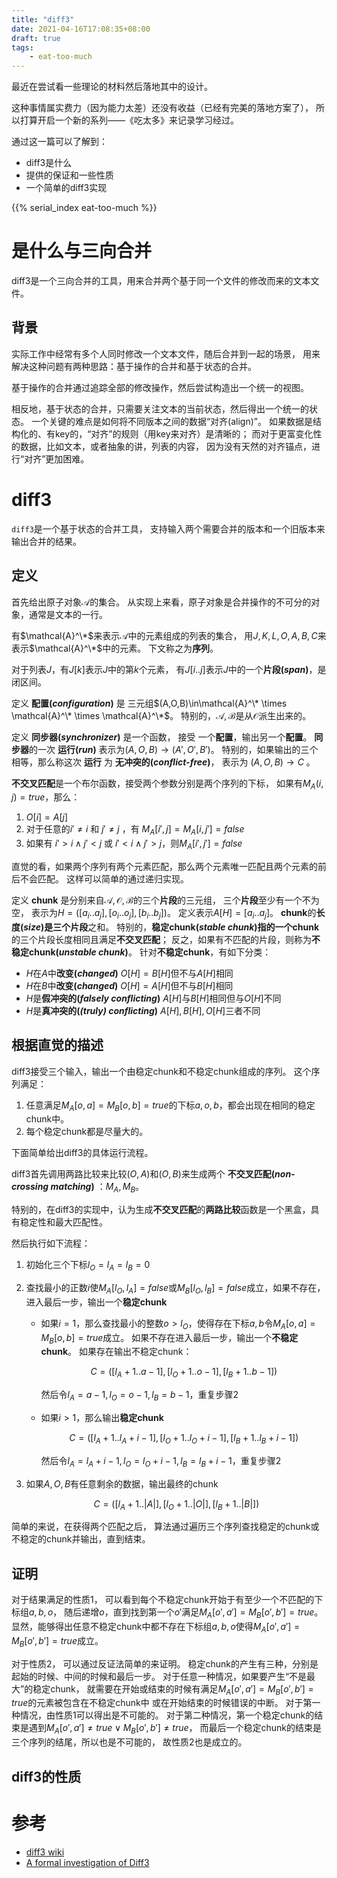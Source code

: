 ```yaml
---
title: "diff3"
date: 2021-04-16T17:08:35+08:00
draft: true
tags:
    - eat-too-much
---
```


最近在尝试看一些理论的材料然后落地其中的设计。

这种事情属实费力（因为能力太差）还没有收益（已经有完美的落地方案了），
所以打算开启一个新的系列——《吃太多》来记录学习经过。

通过这一篇可以了解到：

- diff3是什么
- 提供的保证和一些性质
- 一个简单的diff3实现

<!--more-->

{{% serial_index eat-too-much %}}

# 是什么与三向合并

diff3是一个三向合并的工具，用来合并两个基于同一个文件的修改而来的文本文件。

## 背景

实际工作中经常有多个人同时修改一个文本文件，随后合并到一起的场景，
用来解决这种问题有两种思路：基于操作的合并和基于状态的合并。

基于操作的合并通过追踪全部的修改操作，然后尝试构造出一个统一的视图。

相反地，基于状态的合并，只需要关注文本的当前状态，然后得出一个统一的状态。
一个关键的难点是如何将不同版本之间的数据“对齐(align)”。
如果数据是结构化的、有key的，“对齐”的规则（用key来对齐）是清晰的；
而对于更富变化性的数据，比如文本，或者抽象的讲，列表的内容，
因为没有天然的对齐锚点，进行“对齐”更加困难。

# diff3

`diff3`是一个基于状态的合并工具，
支持输入两个需要合并的版本和一个旧版本来输出合并的结果。

## 定义

首先给出原子对象$\mathcal{A}$的集合。
从实现上来看，原子对象是合并操作的不可分的对象，通常是文本的一行。

有$\mathcal{A}^\*$来表示$\mathcal{A}$中的元素组成的列表的集合，
用$J,K,L,O,A,B,C$来表示$\mathcal{A}^\*$中的元素。
下文称之为**序列**。

对于列表$J$，有$J[k]$表示$J$中的第$k$个元素，
有$J[i..j]$表示$J$中的一个**片段(_span_)**，是闭区间。

定义 **配置(_configuration_)** 是
三元组$(A,O,B)\in\mathcal{A}^\* \times \mathcal{A}^\* \times \mathcal{A}^\*$。
特别的，$\mathcal{A},\mathcal{B}$是从$\mathcal{O}$派生出来的。

定义 **同步器(_synchronizer_)** 是一个函数，
接受 一个**配置**，输出另一个**配置**。
**同步器**的一次 **运行(_run_)** 表示为$(A,O,B)\rightarrow(A',O',B')$。
特别的，如果输出的三个相等，那么称这次 **运行** 为 **无冲突的(_conflict-free_)**，
表示为 $(A,O,B)\rightarrow C$ 。

**不交叉匹配**是一个布尔函数，接受两个参数分别是两个序列的下标，
如果有$M_A(i,j)=true$，那么：

1. $O[i]=A[j]$
1. 对于任意的$i' \neq i$ 和 $j' \neq j$ ，有 $M_A[i',j] = M_A[i,j'] = false$
1. 如果有 $i' > i  \land j' < j$ 或 $i' < i  \land j' > j$，则$M_A[i',j'] = false$

直觉的看，如果两个序列有两个元素匹配，那么两个元素唯一匹配且两个元素的前后不会匹配。
这样可以简单的通过递归实现。

定义 **chunk** 是分别来自$\mathcal{A},\mathcal{O},\mathcal{B}$的三个**片段**的三元组，
三个**片段**至少有一个不为空，
表示为$H=([a_i..a_j],[o_i..o_j],[b_i..b_j])$。
定义表示$A[H]=[a_i..a_j]$。
**chunk**的**长度(_size_)**是三个**片段**之和。
特别的，**稳定chunk(_stable chunk_)**指的一个**chunk**的三个片段长度相同且满足**不交叉匹配**；
反之，如果有不匹配的片段，则称为**不稳定chunk(_unstable chunk_)**。
针对**不稳定chunk**，有如下分类：

- $H$在$A$中**改变(_changed_)** $O[H]=B[H]$但不与$A[H]$相同
- $H$在$B$中**改变(_changed_)** $O[H]=A[H]$但不与$B[H]$相同
- $H$是**假冲突的(_falsely conflicting_)** $A[H]$与$B[H]$相同但与$O[H]$不同
- $H$是**真冲突的(_(truly) conflicting_)** $A[H],B[H],O[H]$三者不同

## 根据直觉的描述

diff3接受三个输入，输出一个由稳定chunk和不稳定chunk组成的序列。
这个序列满足：

1. 任意满足$M_A[o,a]=M_B[o,b]=true$的下标$a,o,b$，都会出现在相同的稳定chunk中。
1. 每个稳定chunk都是尽量大的。

下面简单给出diff3的具体运行流程。

diff3首先调用两路比较来比较$(O,A)$和$(O,B)$来生成两个 **不交叉匹配(_non-crossing matching_)** ：$M_A,M_B$。

特别的，在diff3的实现中，认为生成**不交叉匹配**的**两路比较**函数是一个黑盒，具有稳定性和最大匹配性。

然后执行如下流程：

1. 初始化三个下标$l_O=l_A=l_B=0$
2. 查找最小的正数$i$使$M_A[l_O, l_A]=false$或$M_B[l_O, l_B]=false$成立，如果不存在，进入最后一步，输出一个**稳定chunk**

    - 如果$i=1$，那么查找最小的整数$o>l_O$，使得存在下标$a,b$令$M_A[o,a] = M_B[o,b] = true$成立。
        如果不存在进入最后一步，输出一个**不稳定chunk**。
        如果存在输出不稳定chunk：

        $$
        C=([l_A + 1 .. a-1],[l_O+1..o-1],[l_B+1..b-1])
        $$
    
        然后令$l_A=a-1, l_O=o-1, l_B=b-1$，重复步骤2
    
    - 如果$i>1$，那么输出**稳定chunk**

        $$
        C=([l_A + 1 .. l_A + i - 1], [l_O + 1 .. l_O + i - 1], [l_B + 1 .. l_B + i - 1])
        $$

        然后令$l_A = l_A + i -1, l_O = l_O + i - 1, l_B = l_B + i - 1$，重复步骤2

3. 如果$A,O,B$有任意剩余的数据，输出最终的chunk

    $$
    C=([l_A + 1 .. |A|], [l_O + 1 .. |O|], [l_B + 1 .. |B|])
    $$

简单的来说，在获得两个匹配之后，
算法通过遍历三个序列查找稳定的chunk或不稳定的chunk并输出，直到结束。

## 证明

对于结果满足的性质1，
可以看到每个不稳定chunk开始于有至少一个不匹配的下标组$a,b,o$，
随后递增$o$，直到找到第一个$o'$满足$M_A[o',a']=M_B[o',b']=true$。
显然，能够得出任意不稳定chunk中都不存在下标组$a,b,o$使得$M_A[o',a']=M_B[o',b']=true$成立。

对于性质2，
可以通过反证法简单的来证明。
稳定chunk的产生有三种，分别是起始的时候、中间的时候和最后一步。
对于任意一种情况，如果要产生“不是最大”的稳定chunk，
就需要在开始或结束的时候有满足$M_A[o',a']=M_B[o',b']=true$的元素被包含在不稳定chunk中
或在开始结束的时候错误的中断。
对于第一种情况，由性质1可以得出是不可能的。
对于第二种情况，第一个稳定chunk的结束是遇到$M_A[o',a'] \neq true \lor M_B[o',b'] \neq true$，
而最后一个稳定chunk的结束是三个序列的结尾，所以也是不可能的，
故性质2也是成立的。

## diff3的性质

# 参考

- [diff3 wiki](https://en.wikipedia.org/wiki/Diff3)
- [A formal investigation of Diff3](http://www.cis.upenn.edu/~bcpierce/papers/diff3-short.pdf)
